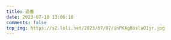 ```yaml
---
title: 追番
date: 2023-07-10 13:06:18
comments: false
top_img: https://s2.loli.net/2023/07/07/inPKAg8bslaO1jr.jpg
---
```

